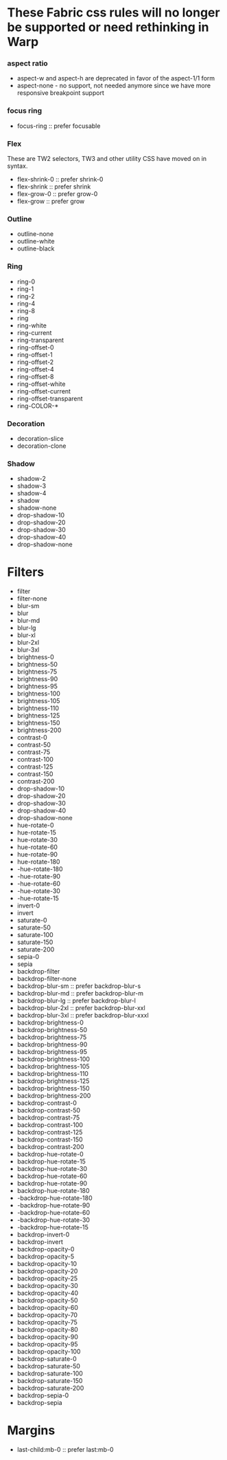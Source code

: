 # These Fabric css rules will no longer be supported or need rethinking in Warp

### aspect ratio

- aspect-w and aspect-h are deprecated in favor of the aspect-1/1 form
- aspect-none - no support, not needed anymore since we have more responsive breakpoint support

### focus ring
- focus-ring :: prefer focusable

### Flex

These are TW2 selectors, TW3 and other utility CSS have moved on in syntax.

- flex-shrink-0 :: prefer shrink-0
- flex-shrink :: prefer shrink
- flex-grow-0 :: prefer grow-0
- flex-grow :: prefer grow

### Outline

- outline-none
- outline-white
- outline-black

### Ring

- ring-0
- ring-1
- ring-2
- ring-4
- ring-8
- ring
- ring-white
- ring-current
- ring-transparent
- ring-offset-0
- ring-offset-1
- ring-offset-2
- ring-offset-4
- ring-offset-8
- ring-offset-white
- ring-offset-current
- ring-offset-transparent
- ring-COLOR-*

### Decoration

- decoration-slice
- decoration-clone

### Shadow

- shadow-2
- shadow-3
- shadow-4
- shadow
- shadow-none
- drop-shadow-10
- drop-shadow-20
- drop-shadow-30
- drop-shadow-40
- drop-shadow-none

# Filters

- filter
- filter-none
- blur-sm
- blur
- blur-md
- blur-lg
- blur-xl
- blur-2xl
- blur-3xl
- brightness-0
- brightness-50
- brightness-75
- brightness-90
- brightness-95
- brightness-100
- brightness-105
- brightness-110
- brightness-125
- brightness-150
- brightness-200
- contrast-0
- contrast-50
- contrast-75
- contrast-100
- contrast-125
- contrast-150
- contrast-200
- drop-shadow-10
- drop-shadow-20
- drop-shadow-30
- drop-shadow-40
- drop-shadow-none
- hue-rotate-0
- hue-rotate-15
- hue-rotate-30
- hue-rotate-60
- hue-rotate-90
- hue-rotate-180
- -hue-rotate-180
- -hue-rotate-90
- -hue-rotate-60
- -hue-rotate-30
- -hue-rotate-15
- invert-0
- invert
- saturate-0
- saturate-50
- saturate-100
- saturate-150
- saturate-200
- sepia-0
- sepia
- backdrop-filter
- backdrop-filter-none
- backdrop-blur-sm :: prefer backdrop-blur-s
- backdrop-blur-md :: prefer backdrop-blur-m
- backdrop-blur-lg :: prefer backdrop-blur-l
- backdrop-blur-2xl :: prefer backdrop-blur-xxl
- backdrop-blur-3xl :: prefer backdrop-blur-xxxl
- backdrop-brightness-0
- backdrop-brightness-50
- backdrop-brightness-75
- backdrop-brightness-90
- backdrop-brightness-95
- backdrop-brightness-100
- backdrop-brightness-105
- backdrop-brightness-110
- backdrop-brightness-125
- backdrop-brightness-150
- backdrop-brightness-200
- backdrop-contrast-0
- backdrop-contrast-50
- backdrop-contrast-75
- backdrop-contrast-100
- backdrop-contrast-125
- backdrop-contrast-150
- backdrop-contrast-200
- backdrop-hue-rotate-0
- backdrop-hue-rotate-15
- backdrop-hue-rotate-30
- backdrop-hue-rotate-60
- backdrop-hue-rotate-90
- backdrop-hue-rotate-180
- -backdrop-hue-rotate-180
- -backdrop-hue-rotate-90
- -backdrop-hue-rotate-60
- -backdrop-hue-rotate-30
- -backdrop-hue-rotate-15
- backdrop-invert-0
- backdrop-invert
- backdrop-opacity-0
- backdrop-opacity-5
- backdrop-opacity-10
- backdrop-opacity-20
- backdrop-opacity-25
- backdrop-opacity-30
- backdrop-opacity-40
- backdrop-opacity-50
- backdrop-opacity-60
- backdrop-opacity-70
- backdrop-opacity-75
- backdrop-opacity-80
- backdrop-opacity-90
- backdrop-opacity-95
- backdrop-opacity-100
- backdrop-saturate-0
- backdrop-saturate-50
- backdrop-saturate-100
- backdrop-saturate-150
- backdrop-saturate-200
- backdrop-sepia-0
- backdrop-sepia

# Margins

- last-child:mb-0 :: prefer last:mb-0
